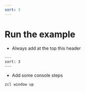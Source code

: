```yaml
---
sort: 3
---
```


# Run the example

-	Always add at the top this header
```
---
sort: 3
---
```

-	Add some console steps

```console
zcl window up
```
